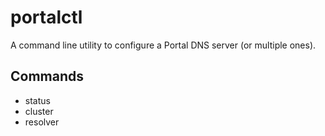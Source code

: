 # portalctl

A command line utility to configure a Portal DNS server (or multiple ones).

## Commands

- status
- cluster
- resolver